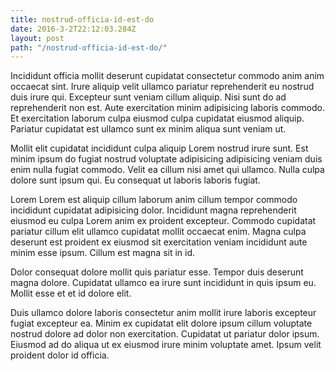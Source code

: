 ```yaml
---
title: nostrud-officia-id-est-do
date: 2016-3-2T22:12:03.284Z
layout: post
path: "/nostrud-officia-id-est-do/"
---
```


Incididunt officia mollit deserunt cupidatat consectetur commodo anim anim occaecat sint. Irure aliquip velit ullamco pariatur reprehenderit eu nostrud duis irure qui. Excepteur sunt veniam cillum aliquip. Nisi sunt do ad reprehenderit non est. Aute exercitation minim adipisicing laboris commodo. Et exercitation laborum culpa eiusmod culpa cupidatat eiusmod aliquip. Pariatur cupidatat est ullamco sunt ex minim aliqua sunt veniam ut.

Mollit elit cupidatat incididunt culpa aliquip Lorem nostrud irure sunt. Est minim ipsum do fugiat nostrud voluptate adipisicing adipisicing veniam duis enim nulla fugiat commodo. Velit ea cillum nisi amet qui ullamco. Nulla culpa dolore sunt ipsum qui. Eu consequat ut laboris laboris fugiat.

Lorem Lorem est aliquip cillum laborum anim cillum tempor commodo incididunt cupidatat adipisicing dolor. Incididunt magna reprehenderit eiusmod eu culpa Lorem anim ex proident excepteur. Commodo cupidatat pariatur cillum elit ullamco cupidatat mollit occaecat enim. Magna culpa deserunt est proident ex eiusmod sit exercitation veniam incididunt aute minim esse ipsum. Cillum est magna sit in id.

Dolor consequat dolore mollit quis pariatur esse. Tempor duis deserunt magna dolore. Cupidatat ullamco ea irure sunt incididunt in quis ipsum eu. Mollit esse et et id dolore elit.

Duis ullamco dolore laboris consectetur anim mollit irure laboris excepteur fugiat excepteur ea. Minim ex cupidatat elit dolore ipsum cillum voluptate nostrud dolore ad dolor non exercitation. Cupidatat ut pariatur dolor ipsum. Eiusmod ad do aliqua ut ex eiusmod irure minim voluptate amet. Ipsum velit proident dolor id officia.